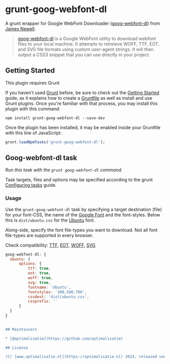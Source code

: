 grunt-goog-webfont-dl
=====================

A grunt wrapper for Google WebFont Downloader ([goog-webfont-dl](https://github.com/jrnewell/goog-webfont-dl)) from [James Newell](https://github.com/jrnewell).

> [goog-webfont-dl](https://github.com/jrnewell/goog-webfont-dl) is a Google WebFont utility to download webfont files to your local machine. It attempts to retreieve WOFF, TTF, EOT, and SVG file formats using custom user-agent strings. It will then output a CSS3 snippet that you can use directly in your project.

## Getting Started

This plugin requires Grunt

If you haven't used [Grunt](http://gruntjs.com/) before, be sure to check out the
[Getting Started](http://gruntjs.com/getting-started) guide, as it explains how to create
a [Gruntfile](http://gruntjs.com/sample-gruntfile) as well as install and use Grunt plugins.
Once you're familiar with that process, you may install this plugin with this command:

```shell
npm install grunt-goog-webfont-dl --save-dev
```

Once the plugin has been installed, it may be enabled inside your Gruntfile with this line of JavaScript:

```js
grunt.loadNpmTasks('grunt-goog-webfont-dl');
```

## Goog-webfont-dl task

_Run this task with the `grunt goog-webfont-dl` command._

Task targets, files and options may be specified according to the grunt [Configuring tasks](http://gruntjs.com/configuring-tasks) guide.


### Usage

Use the `grunt-goog-webfont-dl` task by specifying a target destination (file) for your font-CSS, the name of the [Google Font](https://www.google.com/fonts/) and the font-styles.
Below this is `dist/ubuntu.css` for the [Ubuntu](https://www.google.com/fonts/specimen/Ubuntu) font.

Along-side, specify the font file-types you want to download. Not all font file-types are supported in every browser. 

Check compatibility: [TTF](http://caniuse.com/#feat=ttf), [EOT](http://caniuse.com/#search=eot), [WOFF](http://caniuse.com/#search=woff), [SVG](http://caniuse.com/#search=svg) 

```js
goog-webfont-dl: {
  ubuntu: {
      options: {
          ttf: true,
          eot: true,
          woff: true,
          svg: true,
          fontname: 'Ubuntu',
          fontstyles: '300,500,700',
          cssdest: 'dist/ubuntu.css',
          cssprefix: ''
      }
  }
}
`

## Maintainers

* [@optimalisatie](https://github.com/optimalisatie)

## License

(C) [www.optimalisatie.nl](https://optimalisatie.nl) 2014, released under the MIT license